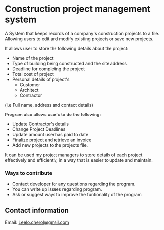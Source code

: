 # Construction project management system
A System that keeps records of a company's construction projects to a file. Allowing users to edit and modify existing projects or save new projects.

It allows user to store the following details about the project:
* Name of the project
* Type of building being constructed and the site address
* Deadline for completing the project
* Total cost of project
* Personal details of project's
	* Customer
	* Architect
	* Contractor

(i.e Full name, address and contact details)

Program also allows user's to do the following:

* Update Contractor's details 
* Change Project Deadlines
* Update amount user has paid to date
* Finalize project and retrieve an invoice
* Add new projects to the projects file.

It can be used my project managers to store details of each project effectively and efficiently,
in a way that is easier to update and maintain.

### Ways to contribute
* Contact developer for any questions regarding the program.
* You can write up issues regarding program.
* Ask or suggest ways to improve the funtionality of the program

## Contact information
Email: Leelo.cherol@gmail.com
